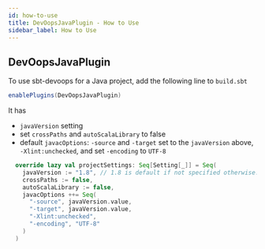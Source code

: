```yaml
---
id: how-to-use
title: DevOopsJavaPlugin - How to Use
sidebar_label: How to Use
---
```


## DevOopsJavaPlugin
To use sbt-devoops for a Java project, add the following line to `build.sbt`
```sbt
enablePlugins(DevOopsJavaPlugin)
```

It has
- `javaVersion` setting
- set `crossPaths` and `autoScalaLibrary` to false
- default `javacOptions`: `-source` and `-target` set to the `javaVersion` above, `-Xlint:unchecked`, and set `-encoding` to `UTF-8` 

```scala
  override lazy val projectSettings: Seq[Setting[_]] = Seq(
    javaVersion := "1.8", // 1.8 is default if not specified otherwise.
    crossPaths := false,
    autoScalaLibrary := false,
    javacOptions ++= Seq(
      "-source", javaVersion.value,
      "-target", javaVersion.value,
      "-Xlint:unchecked",
      "-encoding", "UTF-8"
    )
  )
```
